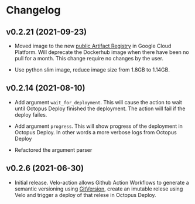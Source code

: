 # Changelog

## v0.2.21 (2021-09-23)

- Moved image to the new [public Artifact Registry](https://console.cloud.google.com/artifacts/docker/nube-artifacts-prod/europe/nube-container-images-public?project=nube-artifacts-prod) in Google Cloud Platform. Will deprecate the Dockerhub image when there have been no pull for a month. This change require no changes by the user.

- Use python slim image, reduce image size from 1.8GB to 1.14GB.

## v0.2.14 (2021-08-10)

- Add argument `wait_for_deployment`. This will cause the action to wait until Octopus Deploy finished the deployment. The action will fail if the deploy failes.

- Add argument `progress`. This will show progress of the deployment in Octopus Deploy. In other words a more verbose logs from Octopus Deploy

- Refactored the argument parser

## v0.2.6 (2021-06-30)

- Initial release. Velo-action allows Github Action Workflows to generate a semantic versioning using [GitVersion](https://gitversion.net/), create an imutable relese using Velo and trigger a deploy of that relese in Octopus Deploy.
